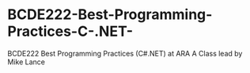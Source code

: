 # BCDE222-Best-Programming-Practices-C-.NET-
BCDE222 Best Programming Practices (C#.NET) at ARA
A Class lead by Mike Lance
